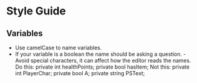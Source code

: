 # Style Guide

## Variables 

- Use camelCase to name variables.
- If your variable is a boolean the name should be asking a question. 
-Avoid special characters, it can affect how the editor reads the names.
		Do this: private int healthPoints;
				 private bool hasItem;
		Not this: private int PlayerChar;
				  private bool A;
				  private string PSText;